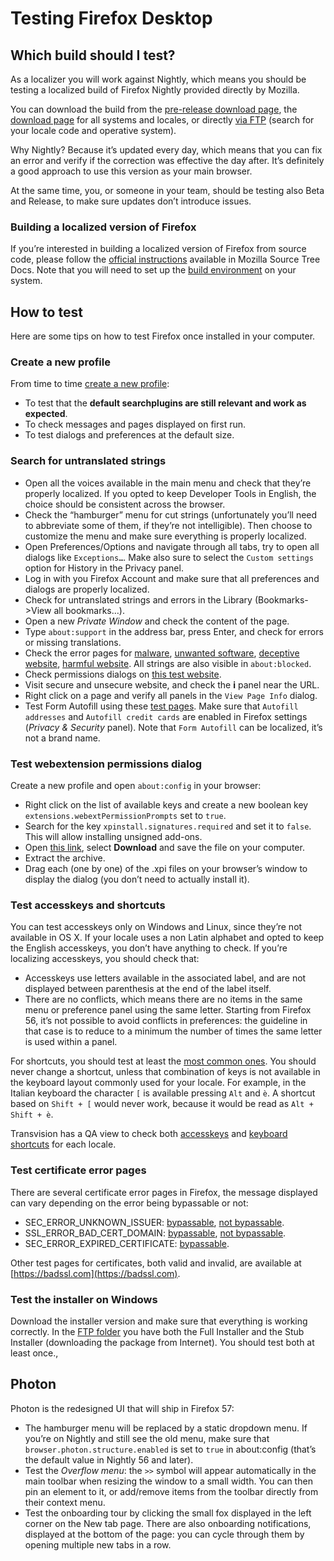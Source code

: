 # Testing Firefox Desktop

## Which build should I test?

As a localizer you will work against Nightly, which means you should be testing a localized build of Firefox Nightly provided directly by Mozilla.

You can download the build from the [pre-release download page](https://www.mozilla.org/firefox/channel/#nightly), the [download page](https://www.mozilla.org/firefox/nightly/all/) for all systems and locales, or directly [via FTP](http://archive.mozilla.org/pub/firefox/nightly/latest-mozilla-central-l10n/) (search for your locale code and operative system).

Why Nightly? Because it’s updated every day, which means that you can fix an error and verify if the correction was effective the day after. It’s definitely a good approach to use this version as your main browser.

At the same time, you, or someone in your team, should be testing also Beta and Release, to make sure updates don’t introduce issues.

### Building a localized version of Firefox

If you’re interested in building a localized version of Firefox from source code, please follow the [official instructions](https://firefox-source-docs.mozilla.org/build/buildsystem/locales.html) available in Mozilla Source Tree Docs. Note that you will need to set up the [build environment](https://developer.mozilla.org/en-US/docs/Mozilla/Developer_guide/Build_Instructions/Simple_Firefox_build) on your system.

## How to test

Here are some tips on how to test Firefox once installed in your computer.

### Create a new profile

From time to time [create a new profile](https://support.mozilla.org/kb/profile-manager-create-and-remove-firefox-profiles):
* To test that the **default searchplugins are still relevant and work as expected**.
* To check messages and pages displayed on first run.
* To test dialogs and preferences at the default size.

### Search for untranslated strings

* Open all the voices available in the main menu and check that they’re properly localized. If you opted to keep Developer Tools in English, the choice should be consistent across the browser.
* Check the “hamburger” menu for cut strings (unfortunately you’ll need to abbreviate some of them, if they’re not intelligible). Then choose to customize the menu and make sure everything is properly localized.
* Open Preferences/Options and navigate through all tabs, try to open all dialogs like `Exceptions…`. Make also sure to select the `Custom settings` option for History in the Privacy panel.
* Log in with you Firefox Account and make sure that all preferences and dialogs are properly localized.
* Check for untranslated strings and errors in the Library (Bookmarks->View all bookmarks…).
* Open a new *Private Window* and check the content of the page.
* Type `about:support` in the address bar, press Enter, and check for errors or missing translations.
* Check the error pages for [malware](http://www.itisatrap.org/firefox/its-an-attack.html), [unwanted software](http://www.itisatrap.org/firefox/unwanted.html), [deceptive website](http://www.itisatrap.org/firefox/its-a-trap.html), [harmful website](http://www.itisatrap.org/firefox/harmful.html). All strings are also visible in `about:blocked`.
* Check permissions dialogs on [this test website](http://permission.site/).
* Visit secure and unsecure website, and check the **i** panel near the URL.
* Right click on a page and verify all panels in the `View Page Info` dialog.
* Test Form Autofill using these [test pages](https://luke-chang.github.io/autofill-demo/). Make sure that `Autofill addresses` and `Autofill credit cards` are enabled in Firefox settings (*Privacy & Security* panel). Note that `Form Autofill` can be localized, it’s not a brand name.

### Test webextension permissions dialog

Create a new profile and open `about:config` in your browser:
* Right click on the list of available keys and create a new boolean key `extensions.webextPermissionPrompts` set to `true`.
* Search for the key `xpinstall.signatures.required` and set it to `false`. This will allow installing unsigned add-ons.
* Open [this link](https://github.com/mozilla-l10n/localizer-documentation/blob/master/src/products/firefox_desktop/files/webext_permissions.zip), select **Download** and save the file on your computer.
* Extract the archive.
* Drag each (one by one) of the .xpi files on your browser’s window to display the dialog (you don’t need to actually install it).

### Test accesskeys and shortcuts

You can test accesskeys only on Windows and Linux, since they’re not available in OS X.
If your locale uses a non Latin alphabet and opted to keep the English accesskeys, you don’t have anything to check. If you’re localizing accesskeys, you should check that:
* Accesskeys use letters available in the associated label, and are not displayed between parenthesis at the end of the label itself.
* There are no conflicts, which means there are no items in the same menu or preference panel using the same letter. Starting from Firefox 56, it’s not possible to avoid conflicts in preferences: the guideline in that case is to reduce to a minimum the number of times the same letter is used within a panel.

For shortcuts, you should test at least the [most common ones](https://support.mozilla.org/en-US/kb/keyboard-shortcuts-perform-firefox-tasks-quickly). You should never change a shortcut, unless that combination of keys is not available in the keyboard layout commonly used for your locale. For example, in the Italian keyboard the character `[` is available pressing `Alt` and `è`. A shortcut based on `Shift + [` would never work, because it would be read as `Alt + Shift + è`.

Transvision has a QA view to check both [accesskeys](https://transvision.mozfr.org/accesskeys/) and [keyboard shortcuts](https://transvision.mozfr.org/commandkeys/) for each locale.

### Test certificate error pages

There are several certificate error pages in Firefox, the message displayed can vary depending on the error being bypassable or not:
* SEC_ERROR_UNKNOWN_ISSUER: [bypassable](https://untrusted-root.badssl.com), [not bypassable](https://a.subdomain.preloaded-hsts.badssl.com).
* SSL_ERROR_BAD_CERT_DOMAIN: [bypassable](https://wrong.host.badssl.com), [not bypassable](https://subdomain.preloaded-hsts.badssl.com).
* SEC_ERROR_EXPIRED_CERTIFICATE: [bypassable](https://expired.badssl.com).

Other test pages for certificates, both valid and invalid, are available at [https://badssl.com](https://badssl.com).

### Test the installer on Windows

Download the installer version and make sure that everything is working correctly. In the [FTP folder](http://archive.mozilla.org/pub/firefox/nightly/latest-mozilla-central-l10n/) you have both the Full Installer and the Stub Installer (downloading the package from Internet). You should test both at least once.,

## Photon

Photon is the redesigned UI that will ship in Firefox 57:
* The hamburger menu will be replaced by a static dropdown menu. If you’re on Nightly and still see the old menu, make sure that `browser.photon.structure.enabled` is set to `true` in about:config (that’s the default value in Nightly 56 and later).
* Test the *Overflow menu*: the `>>` symbol will appear automatically in the main toolbar when resizing the window to a small width. You can then pin an element to it, or add/remove items from the toolbar directly from their context menu.
* Test the onboarding tour by clicking the small fox displayed in the left corner on the New tab page. There are also onboarding notifications, displayed at the bottom of the page: you can cycle through them by opening multiple new tabs in a row.
